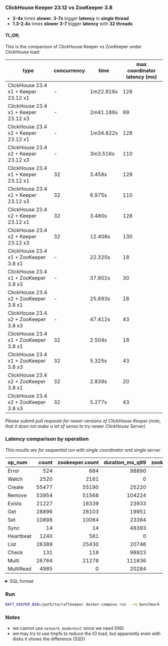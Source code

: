 ### ClickHouse Keeper 23.12 vs ZooKeeper 3.8

- **2-4x** times **slower**, **3-7x** bigger **latency** in **single thread**
- **1.3-2.4x** times **slower** **3-7** bigger **latency** with **32 threads**

#### TL;DR;

This is the comparison of ClickHouse Keeper vs ZooKeeper under ClickHouse load:

type|concurrency|time|max coordinator latency (ms)
-|-|-|-
ClickHouse 23.4 x1 + Keeper 23.12 x1|-|1m22.816s|128
ClickHouse 23.4 x1 + Keeper 23.12 x3|-|2m41.186s|99
ClickHouse 23.4 x2 + Keeper 23.12 x1|-|1m34.822s|128
ClickHouse 23.4 x2 + Keeper 23.12 x3|-|3m3.516s|110
ClickHouse 23.4 x1 + Keeper 23.12 x1|32|3.458s|128
ClickHouse 23.4 x1 + Keeper 23.12 x3|32|6.975s|110
ClickHouse 23.4 x2 + Keeper 23.12 x1|32|3.480s|128
ClickHouse 23.4 x2 + Keeper 23.12 x3|32|12.408s|130
ClickHouse 23.4 x1 + ZooKeeper 3.8 x1|-|22.320s|18
ClickHouse 23.4 x1 + ZooKeeper 3.8 x3|-|37.801s|30
ClickHouse 23.4 x2 + ZooKeeper 3.8 x1|-|25.693s|18
ClickHouse 23.4 x2 + ZooKeeper 3.8 x3|-|47.412s|43
ClickHouse 23.4 x1 + ZooKeeper 3.8 x1|32|2.504s|18
ClickHouse 23.4 x1 + ZooKeeper 3.8 x3|32|5.325s|43
ClickHouse 23.4 x2 + ZooKeeper 3.8 x1|32|2.839s|20
ClickHouse 23.4 x2 + ZooKeeper 3.8 x3|32|5.277s|43

*Please submit pull requests for newer versions of ClickHouse Keeper (note, that it does not make a lot of sense to try newer ClickHouse Server)*

### Latency comparison by operation

*This results are for sequential run with single coordinator and single server*

| op_num | count | zookeeper.count | duration_ms_q99 | zookeeper.duration_ms_q99 | slower |
|:-|-:|-:|-:|-:|-:|
| Error | 524 | 684 | 98890 | 13278 | 7.45 |
| Watch | 2520 | 2161 | 0 | 0 | nan |
| Create | 55477 | 55190 | 25220 | 15914 | 1.58 |
| Remove | 53954 | 51568 | 104224 | 15673 | 6.65 |
| Exists | 21227 | 16339 | 23933 | 15517 | 1.54 |
| Get | 28896 | 28103 | 19951 | 16158 | 1.23 |
| Set | 10898 | 10064 | 23364 | 11531 | 2.03 |
| Sync | 14 | 14 | 48393 | 1219 | 39.7 |
| Heartbeat | 1240 | 561 | 0 | 0 | nan |
| List | 26389 | 25430 | 20746 | 14227 | 1.46 |
| Check | 131 | 118 | 98923 | 15655 | 6.32 |
| Multi | 26764 | 21278 | 111836 | 15811 | 7.07 |
| MultiRead | 4985 | 0 | 20284 | 0 | inf |

<details>

<summary>SQL format</summary>

```sql
SELECT
    op_num,
    keeper.count,
    zookeeper.count,
    keeper.duration_ms_q99,
    zookeeper.duration_ms_q99,
    round(keeper.duration_ms_q99 / zookeeper.duration_ms_q99, 2) AS slower
FROM
(
    SELECT
        op_num,
        count() AS count,
        quantileExact(0.99)(duration_ms) AS duration_ms_q99
    FROM system.zookeeper_log
    WHERE (type = 'Response') AND (address = '::ffff:172.19.0.9') /* host of standalone Keeper */
    GROUP BY 1
) AS keeper
LEFT JOIN
(
    SELECT
        op_num,
        count() AS count,
        quantileExact(0.99)(duration_ms) AS duration_ms_q99
    FROM remote('server2', system.zookeeper_log)
    WHERE (type = 'Response') AND (address = '::ffff:172.19.0.2') /* host of standalone ZooKeeper */
    GROUP BY 1
) AS zookeeper USING (op_num)
ORDER BY op_num ASC
FORMAT Markdown
```

</details>

### Run

```sh
RAFT_KEEPER_BIN=/path/to/raftkeeper docker-compose run --rm benchmark
```

### Notes

- we cannot use `network_mode=host` since we need DNS
- we may try to use tmpfs to reduce the IO load, but apparently even with disks it shows the difference (SSD)
